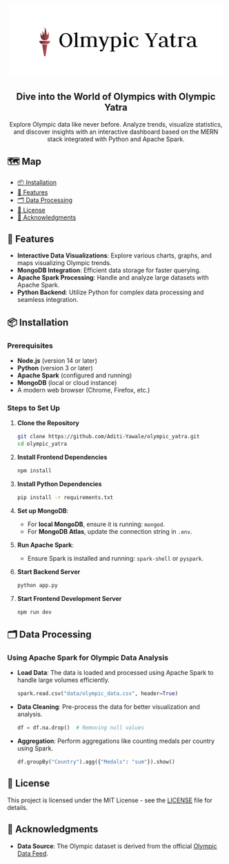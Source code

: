 <div align="center">

![Olympic Yatra Logo](https://github.com/Aditi-Yawale/olympic_yatra/blob/main/src/logo.png)

<h2> Dive into the World of Olympics with Olympic Yatra </h2>

Explore Olympic data like never before. Analyze trends, visualize statistics, and discover insights with an interactive dashboard based on the MERN stack integrated with Python and Apache Spark.

</div>

## 🗺️ Map
- [📦 Installation](#-installation)
- [🚀 Features](#-features)
- [🗂️ Data Processing](#%EF%B8%8F-data-processing)
- [📝 License](#-license)
- [📢 Acknowledgments](#-acknowledgments)

## 🚀 Features

- **Interactive Data Visualizations**: Explore various charts, graphs, and maps visualizing Olympic trends.
- **MongoDB Integration**: Efficient data storage for faster querying.
- **Apache Spark Processing**: Handle and analyze large datasets with Apache Spark.
- **Python Backend**: Utilize Python for complex data processing and seamless integration.

## 📦 Installation

### Prerequisites
- **Node.js** (version 14 or later)
- **Python** (version 3 or later)
- **Apache Spark** (configured and running)
- **MongoDB** (local or cloud instance)
- A modern web browser (Chrome, Firefox, etc.)

### Steps to Set Up

1. **Clone the Repository**
   ```bash
   git clone https://github.com/Aditi-Yawale/olympic_yatra.git
   cd olympic_yatra
   ```

2. **Install Frontend Dependencies**
   ```bash
   npm install
   ```

3. **Install Python Dependencies**
   ```bash
   pip install -r requirements.txt
   ```

4. **Set up MongoDB**: 
   - For **local MongoDB**, ensure it is running: `mongod`.
   - For **MongoDB Atlas**, update the connection string in `.env`.

5. **Run Apache Spark**: 
   - Ensure Spark is installed and running: `spark-shell` or `pyspark`.

6. **Start Backend Server**
   ```bash
   python app.py
   ```

7. **Start Frontend Development Server**
   ```bash
   npm run dev
   ```

## 🗂️ Data Processing

### Using Apache Spark for Olympic Data Analysis
- **Load Data**:
   The data is loaded and processed using Apache Spark to handle large volumes efficiently.
   ```python
   spark.read.csv("data/olympic_data.csv", header=True)
   ```

- **Data Cleaning**:
   Pre-process the data for better visualization and analysis.
   ```python
   df = df.na.drop()  # Removing null values
   ```

- **Aggregation**:
   Perform aggregations like counting medals per country using Spark.
   ```python
   df.groupBy("Country").agg({"Medals": "sum"}).show()
   ```

## 📝 License
This project is licensed under the MIT License - see the [LICENSE](LICENSE) file for details.

## 📢 Acknowledgments
- **Data Source**: The Olympic dataset is derived from the official [Olympic Data Feed](https://figshare.com/articles/dataset/Olympic_history_longitudinal_data_scraped_from_www_sports-reference_com/6121274?file=11693840).
